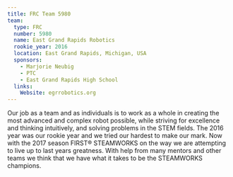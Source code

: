 ```yaml
---
title: FRC Team 5980
team:
  type: FRC
  number: 5980
  name: East Grand Rapids Robotics
  rookie_year: 2016
  location: East Grand Rapids, Michigan, USA
  sponsors:
    - Marjorie Neubig
    - PTC
    - East Grand Rapids High School
  links:
    Website: egrrobotics.org
---
```

Our job as a team and as individuals is to work as a whole in creating the most advanced and complex robot possible, while striving for excellence and thinking intuitively, and solving problems in the STEM fields. The 2016 year was our rookie year and we tried our hardest to make our mark. Now with the 2017 season FIRST® STEAMWORKS on the way we are attempting to live up to last years greatness. With help from many mentors and other teams we think that we have what it takes to be the STEAMWORKS champions.
